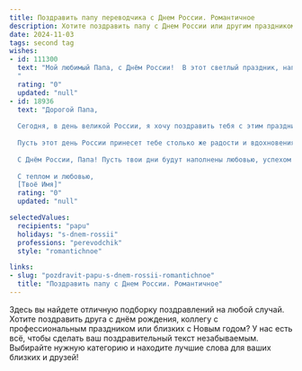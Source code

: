 ```yaml
---
title: Поздравить папу переводчика с Днем России. Романтичное
description: Хотите поздравить папу с Днем России или другим праздником? Наш ИИ создаст незабываемое поздравление, а вы обязательно выделитесь среди других.  
date: 2024-11-03
tags: second tag
wishes:
- id: 111300
  text: "Мой любимый Папа, с Днём России!  В этот светлый праздник, наполненный гордостью за нашу Родину, я хочу сказать тебе, мой дорогой переводчик слов и чувств, что ты – мой самый ценный перевод, мой личный шедевр,  мой самый родной и любимый человек.  Пусть твоя жизнь будет столь же прекрасна и многогранна, как русский язык, который ты так тонко чувствуешь и умело передаёшь.  Счастья тебе, любви и крепкого здоровья!
  "
  rating: "0"
  updated: "null"
- id: 18936
  text: "Дорогой Папа,
  
  Сегодня, в день великой России, я хочу поздравить тебя с этим праздником. Ты, как профессиональный переводчик, всегда связываешь нас с миром, открывая новые горизонты и смыслы. Твоя работа не только профессиональное мастерство, но и искусство, которое делает мир ближе и понятнее.
  
  Пусть этот день России принесет тебе столько же радости и вдохновения, сколько ты даришь другим своим трудом и заботой. Твои слова, как мосты, соединяют сердца и умы, и я благодарна тебе за это.
  
  С Днём России, Папа! Пусть твои дни будут наполнены любовью, успехом и гармонией. Ты делаешь мир лучше, и это невероятно ценно.
  
  С теплом и любовью,
  [Твоё Имя]"
  rating: "0"
  updated: "null"

selectedValues:
  recipients: "papu"
  holidays: "s-dnem-rossii"
  professions: "perevodchik"
  style: "romantichnoe"

links:
- slug: "pozdravit-papu-s-dnem-rossii-romantichnoe"
  title: "Поздравить папу с Днем России. Романтичное"
---
```


Здесь вы найдете отличную подборку поздравлений на любой случай.
Хотите поздравить друга с днём рождения, коллегу с профессиональным праздником или близких с Новым годом? У нас есть всё, чтобы сделать ваш поздравительный текст незабываемым. Выбирайте нужную категорию и находите лучшие слова для ваших близких и друзей!
